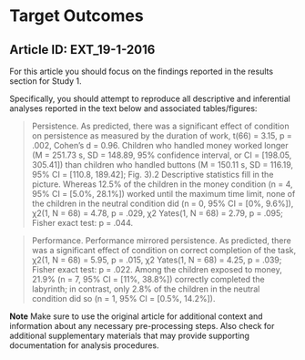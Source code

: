 # Target Outcomes
## Article ID: EXT_19-1-2016

For this article you should focus on the findings reported in the results section for Study 1.

Specifically, you should attempt to reproduce all descriptive and inferential analyses reported in the text below and associated tables/figures:

> Persistence. As predicted, there was a significant effectof condition on persistence as measured by the durationof work, t(66) = 3.15, p = .002, Cohen’s d = 0.96. Childrenwho handled money worked longer (M = 251.73 s, SD =148.89, 95% confidence interval, or CI = [198.05, 305.41])than children who handled buttons (M = 150.11 s, SD =116.19, 95% CI = [110.8, 189.42]; Fig. 3).2Descriptive statistics fill in the picture. Whereas 12.5%of the children in the money condition (n = 4, 95% CI =[5.0%, 28.1%]) worked until the maximum time limit,none of the children in the neutral condition did (n = 0,95% CI = [0%, 9.6%]), χ2(1, N = 68) = 4.78, p = .029, χ2Yates(1, N = 68) = 2.79, p = .095; Fisher exact test:p = .044.

> Performance. Performance mirrored persistence. Aspredicted, there was a significant effect of condition oncorrect completion of the task, χ2(1, N = 68) = 5.95, p =.015, χ2Yates(1, N = 68) = 4.25, p = .039; Fisher exact test:p = .022. Among the children exposed to money, 21.9%(n = 7, 95% CI = [11%, 38.8%]) correctly completed thelabyrinth; in contrast, only 2.8% of the children in theneutral condition did so (n = 1, 95% CI = [0.5%, 14.2%]).

**Note**
Make sure to use the original article for additional context and information about any necessary pre-processing steps. Also check for additional supplementary materials that may provide supporting documentation for analysis procedures.
